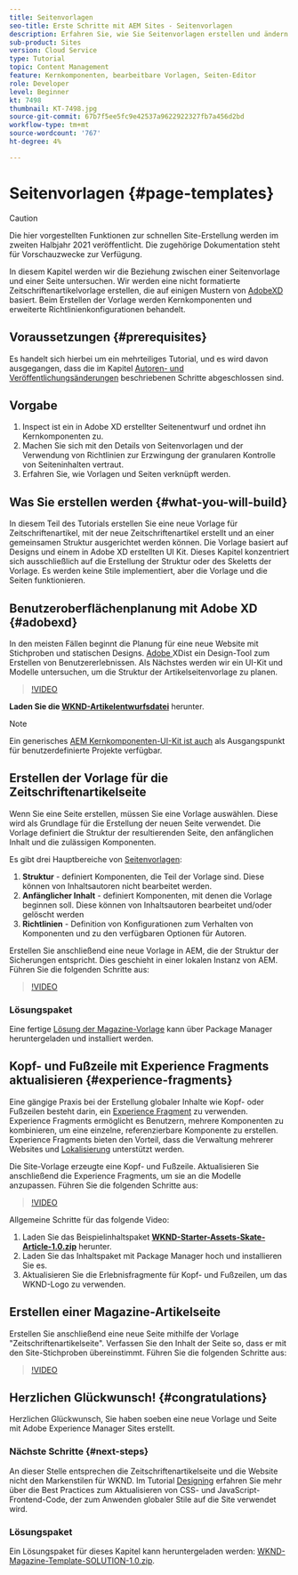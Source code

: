 ```yaml
---
title: Seitenvorlagen
seo-title: Erste Schritte mit AEM Sites - Seitenvorlagen
description: Erfahren Sie, wie Sie Seitenvorlagen erstellen und ändern. Machen Sie sich mit der Beziehung zwischen einer Seitenvorlage und einer Seite vertraut. Erfahren Sie, wie Sie Richtlinien einer Seitenvorlage konfigurieren, um granulare Governance und Markenkonsistenz für Inhalte bereitzustellen.  Eine gut strukturierte Zeitschriftenartikelvorlage wird auf der Grundlage eines Mockups aus Adobe XD erstellt.
sub-product: Sites
version: Cloud Service
type: Tutorial
topic: Content Management
feature: Kernkomponenten, bearbeitbare Vorlagen, Seiten-Editor
role: Developer
level: Beginner
kt: 7498
thumbnail: KT-7498.jpg
source-git-commit: 67b7f5ee5fc9e42537a9622922327fb7a456d2bd
workflow-type: tm+mt
source-wordcount: '767'
ht-degree: 4%

---
```



# Seitenvorlagen {#page-templates}

>[!CAUTION]
>
> Die hier vorgestellten Funktionen zur schnellen Site-Erstellung werden im zweiten Halbjahr 2021 veröffentlicht. Die zugehörige Dokumentation steht für Vorschauzwecke zur Verfügung.

In diesem Kapitel werden wir die Beziehung zwischen einer Seitenvorlage und einer Seite untersuchen. Wir werden eine nicht formatierte Zeitschriftenartikelvorlage erstellen, die auf einigen Mustern von [AdobeXD](https://www.adobe.com/products/xd.html) basiert. Beim Erstellen der Vorlage werden Kernkomponenten und erweiterte Richtlinienkonfigurationen behandelt.

## Voraussetzungen {#prerequisites}

Es handelt sich hierbei um ein mehrteiliges Tutorial, und es wird davon ausgegangen, dass die im Kapitel [Autoren- und Veröffentlichungsänderungen](./author-content-publish.md) beschriebenen Schritte abgeschlossen sind.

## Vorgabe

1. Inspect ist ein in Adobe XD erstellter Seitenentwurf und ordnet ihn Kernkomponenten zu.
1. Machen Sie sich mit den Details von Seitenvorlagen und der Verwendung von Richtlinien zur Erzwingung der granularen Kontrolle von Seiteninhalten vertraut.
1. Erfahren Sie, wie Vorlagen und Seiten verknüpft werden.

## Was Sie erstellen werden {#what-you-will-build}

In diesem Teil des Tutorials erstellen Sie eine neue Vorlage für Zeitschriftenartikel, mit der neue Zeitschriftenartikel erstellt und an einer gemeinsamen Struktur ausgerichtet werden können. Die Vorlage basiert auf Designs und einem in Adobe XD erstellten UI Kit. Dieses Kapitel konzentriert sich ausschließlich auf die Erstellung der Struktur oder des Skeletts der Vorlage. Es werden keine Stile implementiert, aber die Vorlage und die Seiten funktionieren.

## Benutzeroberflächenplanung mit Adobe XD {#adobexd}

In den meisten Fällen beginnt die Planung für eine neue Website mit Stichproben und statischen Designs. [Adobe ](https://www.adobe.com/products/xd.html) XDist ein Design-Tool zum Erstellen von Benutzererlebnissen. Als Nächstes werden wir ein UI-Kit und Modelle untersuchen, um die Struktur der Artikelseitenvorlage zu planen.

>[!VIDEO](https://video.tv.adobe.com/v/30214/?quality=12&learn=on)

**Laden Sie die  [WKND-Artikelentwurfsdatei](https://github.com/adobe/aem-guides-wknd/releases/download/aem-guides-wknd-0.0.2/AEM_UI-kit-WKND-article-design.xd)** herunter.

>[!NOTE]
>
> Ein generisches [AEM Kernkomponenten-UI-Kit ist auch](https://experienceleague.adobe.com/docs/experience-manager-learn/assets/AEM-CoreComponents-UI-Kit.xd) als Ausgangspunkt für benutzerdefinierte Projekte verfügbar.

## Erstellen der Vorlage für die Zeitschriftenartikelseite

Wenn Sie eine Seite erstellen, müssen Sie eine Vorlage auswählen. Diese wird als Grundlage für die Erstellung der neuen Seite verwendet. Die Vorlage definiert die Struktur der resultierenden Seite, den anfänglichen Inhalt und die zulässigen Komponenten.

Es gibt drei Hauptbereiche von [Seitenvorlagen](https://experienceleague.adobe.com/docs/experience-manager-cloud-service/sites/authoring/features/templates.html):

1. **Struktur**  - definiert Komponenten, die Teil der Vorlage sind. Diese können von Inhaltsautoren nicht bearbeitet werden.
1. **Anfänglicher Inhalt**  - definiert Komponenten, mit denen die Vorlage beginnen soll. Diese können von Inhaltsautoren bearbeitet und/oder gelöscht werden
1. **Richtlinien**  - Definition von Konfigurationen zum Verhalten von Komponenten und zu den verfügbaren Optionen für Autoren.

Erstellen Sie anschließend eine neue Vorlage in AEM, die der Struktur der Sicherungen entspricht. Dies geschieht in einer lokalen Instanz von AEM. Führen Sie die folgenden Schritte aus:

>[!VIDEO](https://video.tv.adobe.com/v/332915/?quality=12&learn=on)

### Lösungspaket

Eine fertige [Lösung der Magazine-Vorlage](assets/page-templates/WKND-Magazine-Template-SOLUTION-1.0.zip) kann über Package Manager heruntergeladen und installiert werden.

## Kopf- und Fußzeile mit Experience Fragments aktualisieren {#experience-fragments}

Eine gängige Praxis bei der Erstellung globaler Inhalte wie Kopf- oder Fußzeilen besteht darin, ein [Experience Fragment](https://experienceleague.adobe.com/docs/experience-manager-learn/sites/experience-fragments/experience-fragments-feature-video-use.html) zu verwenden. Experience Fragments ermöglicht es Benutzern, mehrere Komponenten zu kombinieren, um eine einzelne, referenzierbare Komponente zu erstellen. Experience Fragments bieten den Vorteil, dass die Verwaltung mehrerer Websites und [Lokalisierung](https://experienceleague.adobe.com/docs/experience-manager-core-components/using/components/experience-fragment.html?lang=en#localized-site-structure) unterstützt werden.

Die Site-Vorlage erzeugte eine Kopf- und Fußzeile. Aktualisieren Sie anschließend die Experience Fragments, um sie an die Modelle anzupassen. Führen Sie die folgenden Schritte aus:

>[!VIDEO](https://video.tv.adobe.com/v/332916/?quality=12&learn=on)

Allgemeine Schritte für das folgende Video:

1. Laden Sie das Beispielinhaltspaket **[WKND-Starter-Assets-Skate-Article-1.0.zip](assets/page-templates/WKND-Starter-Assets-Skate-Article-1.0.zip)** herunter.
1. Laden Sie das Inhaltspaket mit Package Manager hoch und installieren Sie es.
1. Aktualisieren Sie die Erlebnisfragmente für Kopf- und Fußzeilen, um das WKND-Logo zu verwenden.

## Erstellen einer Magazine-Artikelseite

Erstellen Sie anschließend eine neue Seite mithilfe der Vorlage &quot;Zeitschriftenartikelseite&quot;. Verfassen Sie den Inhalt der Seite so, dass er mit den Site-Stichproben übereinstimmt. Führen Sie die folgenden Schritte aus:

>[!VIDEO](https://video.tv.adobe.com/v/332917/?quality=12&learn=on)

## Herzlichen Glückwunsch! {#congratulations}

Herzlichen Glückwunsch, Sie haben soeben eine neue Vorlage und Seite mit Adobe Experience Manager Sites erstellt.

### Nächste Schritte {#next-steps}

An dieser Stelle entsprechen die Zeitschriftenartikelseite und die Website nicht den Markenstilen für WKND. Im Tutorial [Designing](theming.md) erfahren Sie mehr über die Best Practices zum Aktualisieren von CSS- und JavaScript-Frontend-Code, der zum Anwenden globaler Stile auf die Site verwendet wird.

### Lösungspaket

Ein Lösungspaket für dieses Kapitel kann heruntergeladen werden: [WKND-Magazine-Template-SOLUTION-1.0.zip](assets/page-templates/WKND-Magazine-Template-SOLUTION-1.0.zip).
